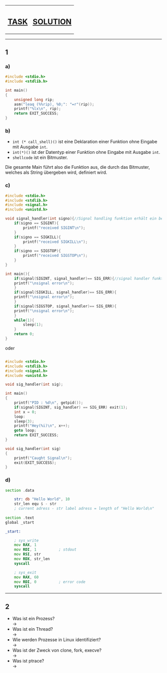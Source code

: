 <table>
  <tr>
    <th><h2> <a href="https://pg.bwuah.me/prep-task"> TASK </a> </h2></th>
    <th> <h2> <a href="https://pg.bwuah.me/prep"> SOLUTION </a> </h2></th>
  </tr>
</table>

---

## 1

### a)

```C
#include <stdio.h>
#include <stdlib.h>

int main()
{   
    unsigned long rip;
    asm("leaq (%%rip), %0;": "=r"(rip));
    printf("%lx\n", rip);
    return EXIT_SUCCESS;
}
```

### b)

- `int (* call_shell)()` ist eine Deklaration einer Funktion ohne Eingabe mit Ausgabe `int`.
- `int(*)()` ist der Datentyp einer Funktion ohne Eingabe mit Ausgabe `int`.
- `shellcode` ist ein Bitmuster.

Die gesamte Main führt also die Funktion aus, die durch das Bitmuster, welches als String übergeben wird, definiert wird.

### c)

```C
#include <stdio.h>
#include <stdlib.h>
#include <signal.h>
#include <unistd.h>

void signal_handler(int signo){//Signal handling funktion erhält ein bestimmtes signals
	if(signo == SIGINT){
		printf("received SIGINT\n");
	}
	if(signo == SIGKILL){
		printf("received SIGKILL\n");
	}
	if(signo == SIGSTOP){
		printf("received SIGSTOP\n");
	}
}

int main(){
	if(signal(SIGINT, signal_handler)== SIG_ERR){//signal handler funktion wird im kernel registriert
	printf("\nsignal error\n");
	}
	if(signal(SIGKILL, signal_handler)== SIG_ERR){
	printf("\nsignal error\n");
	}
	if(signal(SIGSTOP, signal_handler)== SIG_ERR){
	printf("\nsignal error\n");
	}
	while(1){
		sleep(1);
	}
	return 0;	
}
```

oder

```C

#include <stdio.h>
#include <stdlib.h>
#include <signal.h>
#include <unistd.h>

void sig_handler(int sig);

int main()
{
    printf("PID : %d\n", getpid());
    if(signal(SIGINT, sig_handler) == SIG_ERR) exit(1);
    int x = 0;
    loop:
    sleep(3);
    printf("Hey(%i)\n", x++);
    goto loop;
    return EXIT_SUCCESS;
}

void sig_handler(int sig)
{
    printf("Caught Signal\n");
    exit(EXIT_SUCCESS);
}

```

### d)

```asm
section .data

    str: db "Hello World", 10
    str_len equ $ - str         
    ; current adress - str label adress = length of "Hello World\n"
    
section .text
global _start

_start:

    ; sys_write
    mov RAX, 1
    mov RDI, 1          ; stdout
    mov RSI, str        
    mov RDX, str_len    
    syscall

    ; sys_exit
    mov RAX, 60
    mov RDI, 0          ; error code
    syscall

```

---

## 2

- Was ist ein Prozess? <br>
-> 
- Was ist ein Thread? <br>
->
- Wie werden Prozesse in Linux identifiziert?  <br>
->
- Was ist der Zweck von clone, fork, execve?  <br>
->
- Was ist ptrace? <br>
->
